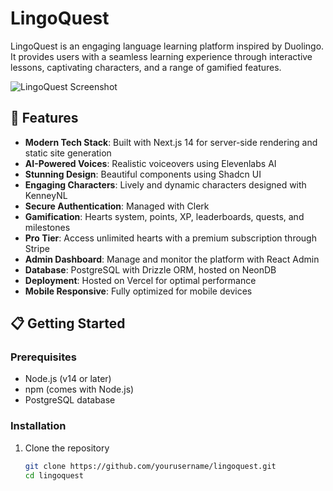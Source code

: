 # LingoQuest

LingoQuest is an engaging language learning platform inspired by Duolingo. It provides users with a seamless learning experience through interactive lessons, captivating characters, and a range of gamified features.

![LingoQuest Screenshot](path_to_screenshot.png)

## 🚀 Features

- **Modern Tech Stack**: Built with Next.js 14 for server-side rendering and static site generation
- **AI-Powered Voices**: Realistic voiceovers using Elevenlabs AI
- **Stunning Design**: Beautiful components using Shadcn UI
- **Engaging Characters**: Lively and dynamic characters designed with KenneyNL
- **Secure Authentication**: Managed with Clerk
- **Gamification**: Hearts system, points, XP, leaderboards, quests, and milestones
- **Pro Tier**: Access unlimited hearts with a premium subscription through Stripe
- **Admin Dashboard**: Manage and monitor the platform with React Admin
- **Database**: PostgreSQL with Drizzle ORM, hosted on NeonDB
- **Deployment**: Hosted on Vercel for optimal performance
- **Mobile Responsive**: Fully optimized for mobile devices

## 📋 Getting Started

### Prerequisites

- Node.js (v14 or later)
- npm (comes with Node.js)
- PostgreSQL database

### Installation

1. Clone the repository
   ```bash
   git clone https://github.com/yourusername/lingoquest.git
   cd lingoquest
